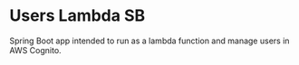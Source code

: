 # Users Lambda SB

Spring Boot app intended to run as a lambda function and manage users in AWS Cognito.

